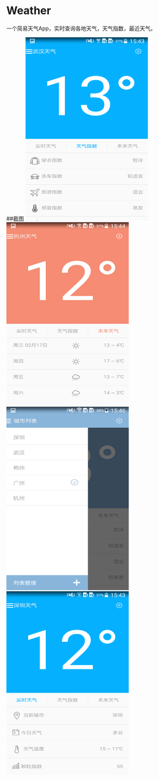 # Weather
一个简易天气App，实时查询各地天气，天气指数，最近天气。

##截图
<img src="./screenshot/1.png" width="320" height="480">  <img src="./screenshot/2.png" width="320" height="480">
<img src="./screenshot/3.png" width="320" height="480">  <img src="./screenshot/4.png" width="320" height="480">
